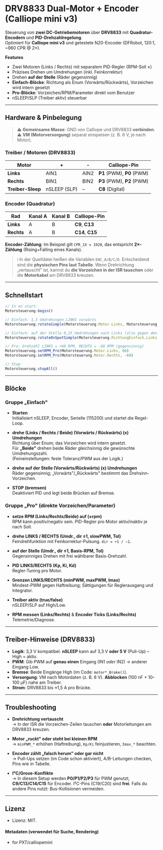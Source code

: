 # DRV8833 Dual-Motor + Encoder (Calliope mini v3)

Steuerung von **zwei DC-Getriebemotoren** über **DRV8833** mit **Quadratur-Encodern** und **PID-Drehzahlregelung**.  
Optimiert für **Calliope mini v3** und getestete N20-Encoder (DFRobot, 120:1, ~960 CPR @ 2×).

**Features**
- Zwei Motoren (Links / Rechts) mit separatem PID-Regler (RPM-Soll ±)
- Präzises Drehen um Umdrehungen (inkl. Feinkorrektur)
- Drehen **auf der Stelle** (Räder gegensinnig)
- **Einfach-Blöcke**: Richtung als Enum (Vorwärts/Rückwärts), Vorzeichen wird intern gesetzt
- **Pro-Blöcke**: Vorzeichen/RPM/Parameter direkt vom Benutzer
- nSLEEP/SLP (Treiber aktiv) steuerbar

---

## Hardware & Pinbelegung

> ⚠️ **Gemeinsame Masse**: GND von Calliope und DRV8833 **verbinden**.  
> ⚠️ **VM (Motorversorgung)** separat einspeisen (z. B. 6 V, je nach Motor).  

### Treiber / Motoren (DRV8833)

| Motor | + | - | Calliope-Pin |
|---|---|---|---|
| **Links** | AIN1 | AIN2 | **P1** (PWM), **P0** (PWM) |
| **Rechts** | BIN1 | BIN2 | **P3** (PWM), **P2** (PWM) |
| **Treiber-Sleep** | nSLEEP (SLP) | – | **C8** (Digital) |


### Encoder (Quadratur)

| Rad | Kanal A | Kanal B | Calliope-Pin |
|---|---|---|---|
| **Links** | A | B | **C9**, **C13** |
| **Rechts** | A | B | **C14**, **C15** |

**Encoder-Zählung**: Im Beispiel gilt `CPR_1X = 1920`, das entspricht **2×-Zählung** (Rising+Falling eines Kanals).  

> ℹ️ In der Quelldatei heißen die Variablen `ENC_A/B/C/D`. Entscheidend sind die **physischen Pins laut Tabelle**. Wenn Drehrichtung „vertauscht" ist, kannst du **die Vorzeichen in der ISR tauschen** oder die **Motorkabel** am DRV8833 kreuzen.


---

## Schnellstart

```ts
// In on start:
Motorsteuerung.begin()

// Einfach: 1,5 Umdrehungen LINKS vorwärts
Motorsteuerung.rotateSimple(Motorsteuerung.Motor.Links, Motorsteuerung.RichtungEinfach.Vorwaerts, 1.5)

// Einfach: auf der Stelle 0,25 Umdrehungen nach Links (also gegen den Uhrzeigersinn)
Motorsteuerung.rotateOnSpotSimple(Motorsteuerung.RichtungEinfach.Links, 0.25)

// Pro: Drehzahl LINKS = +60 RPM, RECHTS = -60 RPM (gegensinnig)
Motorsteuerung.setRPM_Pro(Motorsteuerung.Motor.Links, 60)
Motorsteuerung.setRPM_Pro(Motorsteuerung.Motor.Rechts, -60)

// Stop
Motorsteuerung.stopAll()
```

---

## Blöcke

### Gruppe „Einfach"
- **Starten**  
  Initialisiert nSLEEP, Encoder, Serielle (115200) und startet die Regel-Loop.

- **drehe (Links / Rechts / Beide) (Vorwärts / Rückwärts) (x) Umdrehungen**  
  Richtung über Enum; das Vorzeichen wird intern gesetzt.  
  Für **„Beide"** drehen beide Räder gleichsinnig die gewünschte Umdrehungszahl.  
  (Feineinstellungen: feste Toleranz/PWM aus der Logik.)

- **drehe auf der Stelle (Vorwärts/Rückwärts) (x) Umdrehungen**  
  Räder gegensinnig; „Vorwärts"/„Rückwärts" bestimmt das Drehsinn-Vorzeichen.

- **STOP (bremsen)**  
  Deaktiviert PID und legt beide Brücken auf Bremse.

### Gruppe „Pro" (direkte Vorzeichen/Parameter)
- **setze RPM (Links/Rechts/Beide) auf (±rpm)**  
  RPM kann positiv/negativ sein. PID-Regler pro Motor aktiv/inaktiv je nach Soll.

- **drehe LINKS / RECHTS (Umdr., dir ±1, slowPWM, Tol)**  
  Feindrehfunktion mit Feinkorrektur-Pulsung. `dir = +1 / −1`.

- **auf der Stelle (Umdr., dir ±1, Basis-RPM, Tol)**  
  Gegensinniges Drehen mit frei wählbarer Basis-Drehzahl.

- **PID LINKS/RECHTS (Kp, Ki, Kd)**  
  Regler-Tuning pro Motor.

- **Grenzen LINKS/RECHTS (minPWM, maxPWM, Imax)**  
  Mindest-PWM gegen Haftreibung; Sättigungen für Reglerausgang und Integrator.

- **Treiber aktiv (true/false)**  
  nSLEEP/SLP auf High/Low.

- **RPM messen (Links/Rechts)** & **Encoder Ticks (Links/Rechts)**  
  Telemetrie/Diagnose.

---

## Treiber-Hinweise (DRV8833)

- **Logik**: 3,3 V kompatibel. **nSLEEP** kann auf 3,3 V **oder 5 V** (Pull-Up) – High = aktiv.  
- **PWM**: Gib PWM auf **genau einen** Eingang (IN1 *oder* IN2) → anderer Eingang Low.  
- **Bremse**: Beide Eingänge High (im Code: `motor*_Brake()`).  
- **Versorgung**: VM nach Motordaten (z. B. 6 V). **Abblocken** (100 nF + 10–100 µF) nahe am Treiber.  
- **Strom**: DRV8833 bis ≈1,5 A pro Brücke.

---

## Troubleshooting

- **Drehrichtung vertauscht**  
  → In der ISR die Vorzeichen-Zeilen tauschen **oder** Motorleitungen am DRV8833 kreuzen.

- **Motor „ruckt" oder steht bei kleinen RPM**  
  → `minPWM_*` erhöhen (Haftreibung), `Kp/Ki` feinjustieren, `Imax_*` beachten.

- **Encoder zählt „falsch herum" oder gar nicht**  
  → Pull-Ups setzen (im Code schon aktiviert), A/B-Leitungen checken, Pins wie in Tabelle.

- **I²C/Grove-Konflikte**  
  → In diesem Setup werden **P0/P1/P2/P3** für PWM genutzt, **C9/C13/C14/C15** für Encoder. I²C-Pins (C19/C20) sind **frei**. Falls du andere Pins nutzt: Bus-Kollisionen vermeiden.

---

## Lizenz

- Lizenz: MIT.  



#### Metadaten (verwendet für Suche, Rendering)

* for PXT/calliopemini
<script src="https://makecode.com/gh-pages-embed.js"></script><script>makeCodeRender("{{ site.makecode.home_url }}", "{{ site.github.owner_name }}/{{ site.github.repository_name }}");</script>
